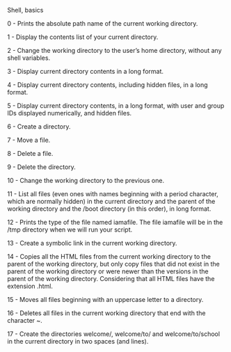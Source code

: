 Shell, basics

0 - Prints the absolute path name of the current working directory.

1 - Display the contents list of your current directory.

2 - Change the working directory to the user’s home directory, without any shell variables.

3 - Display current directory contents in a long format.

4 - Display current directory contents, including hidden files, in a long format.

5 - Display current directory contents, in a long format, with user and group IDs displayed numerically, and hidden files.

6 - Create a directory.

7 - Move a file.

8 - Delete a file.

9 - Delete the directory.

10 - Change the working directory to the previous one.

11 - List all files (even ones with names beginning with a period character, which are normally hidden) in the current directory and the parent of the working directory and the /boot directory (in this order), in long format.

12 - Prints the type of the file named iamafile. The file iamafile will be in the /tmp directory when we will run your script.

13 - Create a symbolic link in the current working directory.
 
14 - Copies all the HTML files from the current working directory to the parent of the working directory, but only copy files that did not exist in the parent of the working directory or were newer than the versions in the parent of the working directory. Considering that all HTML files have the extension .html.

15 - Moves all files beginning with an uppercase letter to a directory.

16 - Deletes all files in the current working directory that end with the character ~.

17 - Create the directories welcome/, welcome/to/ and welcome/to/school in the current directory in two spaces (and lines).
